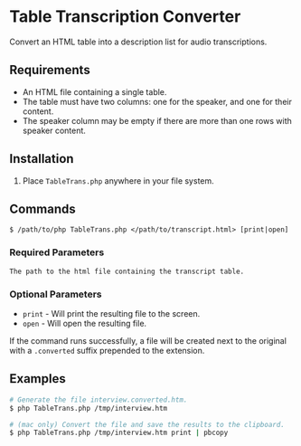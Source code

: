# Table Transcription Converter

Convert an HTML table into a description list for audio transcriptions.

## Requirements
- An HTML file containing a single table.
- The table must have two columns: one for the speaker, and one for their content.
- The speaker column may be empty if there are more than one rows with speaker content.

## Installation
1. Place `TableTrans.php` anywhere in your file system.

## Commands
`$ /path/to/php TableTrans.php </path/to/transcript.html> [print|open]`

### Required Parameters
`The path to the html file containing the transcript table.`

### Optional Parameters
- `print` - Will print the resulting file to the screen.
- `open` - Will open the resulting file.

If the command runs successfully, a file will be created next to the original with a `.converted` suffix prepended to the extension. 

## Examples
```bash
# Generate the file interview.converted.htm.
$ php TableTrans.php /tmp/interview.htm
```
```bash
# (mac only) Convert the file and save the results to the clipboard. 
$ php TableTrans.php /tmp/interview.htm print | pbcopy
```
